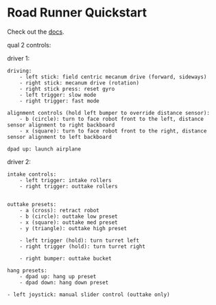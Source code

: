 # Road Runner Quickstart

Check out the [docs](https://rr.brott.dev/docs/v1-0/tuning/).

qual 2 controls: 

driver 1:

    driving: 
        - left stick: field centric mecanum drive (forward, sideways)
        - right stick: mecanum drive (rotation)
        - right stick press: reset gyro
        - left trigger: slow mode
        - right trigger: fast mode

    alignment controls (hold left bumper to override distance sensor): 
        - b (circle): turn to face robot front to the left, distance sensor alignment to right backboard
        - x (square): turn to face robot front to the right, distance sensor alignment to left backboard

    dpad up: launch airplane

driver 2:

    intake controls:
        - left trigger: intake rollers
        - right trigger: outtake rollers
        

    outtake presets:
        - a (cross): retract robot
        - b (circle): outtake low preset
        - x (square): outtake med preset
        - y (triangle): outtake high preset

        - left trigger (hold): turn turret left
        - right trigger (hold): turn turret right

        - right bumper: outtake bucket

    hang presets:
        - dpad up: hang up preset
        - dpad down: hang down preset

    - left joystick: manual slider control (outtake only)